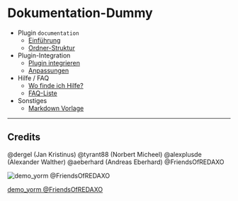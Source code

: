 # Dokumentation-Dummy

* Plugin `documentation`
  * [Einführung](main_intro.md)
  * [Ordner-Struktur](main_folder.md)
* Plugin-Integration
  * [Plugin integrieren](howto_copy.md)
  * [Anpassungen](howto_customize.md)
* Hilfe / FAQ
  * [Wo finde ich Hilfe?](help_where.md)
  * [FAQ-Liste](help_faq.md)
* Sonstiges
  * [Markdown Vorlage](_vorlage.md)

---

## Credits

@dergel (Jan Kristinus)
@tyrant88 (Norbert Micheel)
@alexplusde (Alexander Walther)
@aeberhard (Andreas Eberhard)
@FriendsOfREDAXO

<p style="text-align:center;">

![demo_yorm @FriendsOfREDAXO](assets/for_small.png)

</p>

[demo_yorm @FriendsOfREDAXO](https://github.com/FriendsOfREDAXO/demo_yorm)
